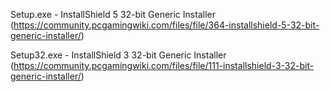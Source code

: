 Setup.exe -  InstallShield 5 32-bit Generic Installer (https://community.pcgamingwiki.com/files/file/364-installshield-5-32-bit-generic-installer/)

Setup32.exe - InstallShield 3 32-bit Generic Installer (https://community.pcgamingwiki.com/files/file/111-installshield-3-32-bit-generic-installer/)
